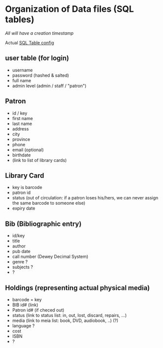 # Organization of Data files (SQL tables)

_All will have a creation timestamp_

Actual [SQL Table config](SQL_Tables.md)

## user table (for login)
* username 
* password (hashed & salted)
* full name
* admin level (admin / staff / "patron")

## Patron
* id / key
* first name
* last name
* address
* city
* province
* phone
* email (optional)
* birthdate
* (link to list of library cards)

## Library Card
* key is barcode
* patron id
* status (out of circulation: if a patron loses his/hers, we can never assign the same barcode to someone else)
* expiry date

## Bib (Bibliographic entry)
* id/key
* title
* author
* pub date
* call number (Dewey Decimal System)
* genre ?
* subjects ?
* ?

## Holdings (representing actual physical media)
* barcode = key
* BIB id# (link)
* Patron id# (if checed out)
* status (link to status list: in, out, lost, discard, repairs, ...)
* media (link to meia list: book, DVD, audiobook, ..) (?)
* language ?
* cost
* ISBN
* ?
